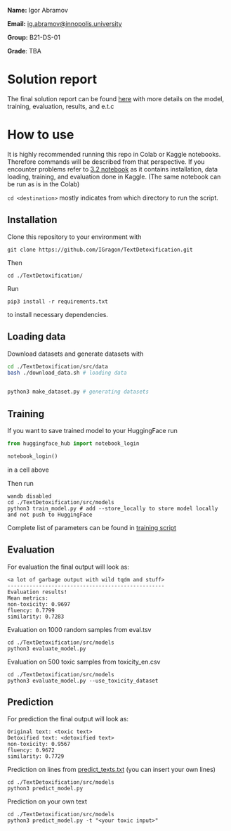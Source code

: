 **Name:** Igor Abramov

**Email:** ig.abramov@innopolis.university

**Group:** B21-DS-01

**Grade**: TBA

# Solution report

The final solution report can be found [here](reports/FinalSolutionReport.md) with more details on the model, training,
evaluation, results, and e.t.c

# How to use

It is highly recommended running this repo in Colab or Kaggle notebooks. Therefore commands will be described from that
perspective. If you encounter problems refer to
[3.2 notebook](notebooks/3.2_Training_and_evaluating_paraphraser_within_module.ipynb) as it contains installation, data
loading, training, and evaluation done in Kaggle. (The same notebook can be run as is in the Colab)

``cd <destination>`` mostly indicates from which directory to run the script.

## Installation

Clone this repository to your environment with

``git clone https://github.com/IGragon/TextDetoxification.git``

Then

``cd ./TextDetoxification/``

Run

``pip3 install -r requirements.txt``

to install necessary dependencies.

## Loading data

Download datasets and generate datasets with

```bash
cd ./TextDetoxification/src/data
bash ./download_data.sh # loading data


python3 make_dataset.py # generating datasets
```

## Training

If you want to save trained model to your HuggingFace run

```python
from huggingface_hub import notebook_login

notebook_login()
```

in a cell above

Then run

```shell
wandb disabled
cd ./TextDetoxification/src/models
python3 train_model.py # add --store_locally to store model locally and not push to HuggingFace
```

Complete list of parameters can be found in [training script](src/models/train_model.py)

## Evaluation

For evaluation the final output will look as:

```
<a lot of garbage output with wild tqdm and stuff>
--------------------------------------------------
Evaluation results!
Mean metrics:
non-toxicity: 0.9697
fluency: 0.7799
similarity: 0.7283
```

Evaluation on 1000 random samples from eval.tsv

```shell
cd ./TextDetoxification/src/models
python3 evaluate_model.py
```

Evaluation on 500 toxic samples from toxicity_en.csv

```shell
cd ./TextDetoxification/src/models
python3 evaluate_model.py --use_toxicity_dataset
```

## Prediction

For prediction the final output will look as:

```
Original text: <toxic text>
Detoxified text: <detoxified text>
non-toxicity: 0.9567
fluency: 0.9672
similarity: 0.7729
```

Prediction on lines from [predict_texts.txt](src/models/predict_texts.txt) (you can insert your own lines)

```shell
cd ./TextDetoxification/src/models
python3 predict_model.py
```

Prediction on your own text

```shell
cd ./TextDetoxification/src/models
python3 predict_model.py -t "<your toxic input>"
```
